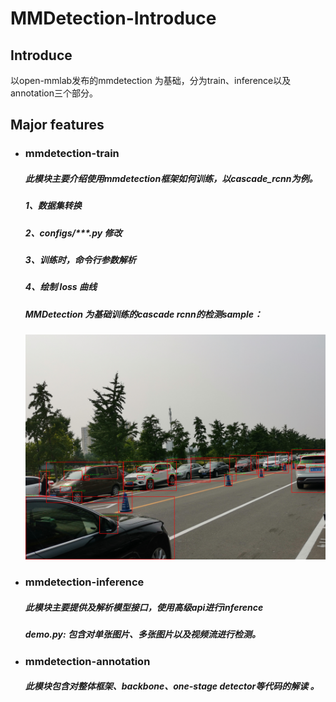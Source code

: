 # MMDetection-Introduce

## Introduce
以open-mmlab发布的mmdetection 为基础，分为train、inference以及annotation三个部分。

## Major features
- ### mmdetection-train
   ##### 此模块主要介绍使用mmdetection框架如何训练，以cascade_rcnn为例。
   ##### 1、数据集转换
   ##### 2、configs/***.py 修改
   ##### 3、训练时，命令行参数解析
   ##### 4、绘制 loss 曲线
   ##### MMDetection 为基础训练的cascade rcnn的检测sample：
   ![Alt text](./mmdetection-train/sample.jpg)
   
- ### mmdetection-inference
  ##### 此模块主要提供及解析模型接口，使用高级api进行inference
  ##### *demo.py*: 包含对单张图片、多张图片以及视频流进行检测。
  
- ### mmdetection-annotation
  ##### 此模块包含对整体框架、backbone、one-stage detector等代码的解读 。
  
